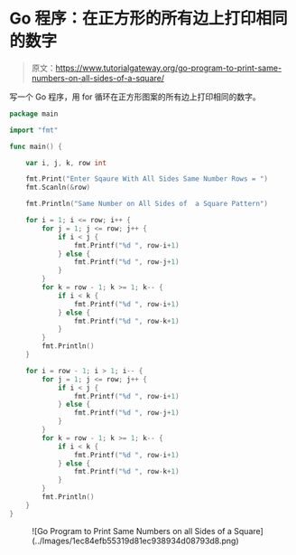 # Go 程序：在正方形的所有边上打印相同的数字

> 原文：<https://www.tutorialgateway.org/go-program-to-print-same-numbers-on-all-sides-of-a-square/>

写一个 Go 程序，用 for 循环在正方形图案的所有边上打印相同的数字。

```go
package main

import "fmt"

func main() {

	var i, j, k, row int

	fmt.Print("Enter Sqaure With All Sides Same Number Rows = ")
	fmt.Scanln(&row)

	fmt.Println("Same Number on All Sides of  a Square Pattern")

	for i = 1; i <= row; i++ {
		for j = 1; j <= row; j++ {
			if i < j {
				fmt.Printf("%d ", row-i+1)
			} else {
				fmt.Printf("%d ", row-j+1)
			}
		}
		for k = row - 1; k >= 1; k-- {
			if i < k {
				fmt.Printf("%d ", row-i+1)
			} else {
				fmt.Printf("%d ", row-k+1)
			}
		}
		fmt.Println()
	}

	for i = row - 1; i > 1; i-- {
		for j = 1; j <= row; j++ {
			if i < j {
				fmt.Printf("%d ", row-i+1)
			} else {
				fmt.Printf("%d ", row-j+1)
			}
		}
		for k = row - 1; k >= 1; k-- {
			if i < k {
				fmt.Printf("%d ", row-i+1)
			} else {
				fmt.Printf("%d ", row-k+1)
			}
		}
		fmt.Println()
	}
}
```

<figure class="wp-block-image size-large">![Go Program to Print Same Numbers on all Sides of a Square](../Images/1ec84efb55319d81ec938934d08793d8.png)</figure>